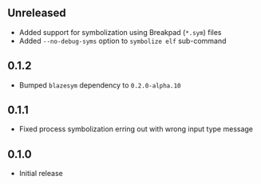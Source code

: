 Unreleased
----------
- Added support for symbolization using Breakpad (`*.sym`) files
- Added `--no-debug-syms` option to `symbolize elf` sub-command


0.1.2
-----
- Bumped `blazesym` dependency to `0.2.0-alpha.10`


0.1.1
-----
- Fixed process symbolization erring out with wrong input type message


0.1.0
-----
- Initial release
